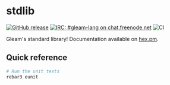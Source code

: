 # stdlib

<a href="https://github.com/gleam-lang/stdlib/releases"><img src="https://img.shields.io/github/release/gleam-lang/stdlib" alt="GitHub release"></a>
<a href="https://webchat.freenode.net/#gleam-lang"><img src="https://img.shields.io/badge/freenode%20chat-%23gleam--lang-blue" alt="IRC: #gleam-lang on chat.freenode.net"></a>
![CI](https://github.com/gleam-lang/stdlib/workflows/CI/badge.svg?branch=master)

Gleam's standard library!
Documentation available on [hex.pm](https://hexdocs.pm/gleam_stdlib/).

## Quick reference

```sh
# Run the unit tests
rebar3 eunit
```

